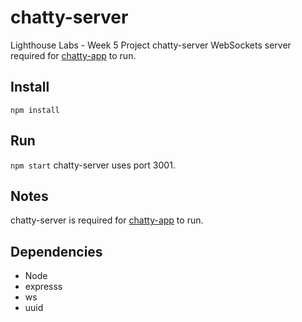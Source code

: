 # chatty-server
Lighthouse Labs - Week 5 Project
chatty-server WebSockets server required for [chatty-app](https://github.com/stevetice/chatty-app) to run.


## Install
`npm install`


## Run
`npm start`
chatty-server uses port 3001.


## Notes
chatty-server is required for [chatty-app](https://github.com/stevetice/chatty-app) to run.


## Dependencies

* Node
* expresss
* ws
* uuid
